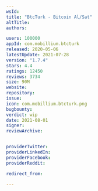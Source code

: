 ```yaml
---
wsId: 
title: "BtcTurk - Bitcoin Al/Sat"
altTitle: 
authors:

users: 100000
appId: com.mobillium.btcturk
released: 2020-05-06
latestUpdate: 2021-07-28
version: "1.7.4"
stars: 4.4
ratings: 12450
reviews: 3734
size: 90M
website: 
repository: 
issue: 
icon: com.mobillium.btcturk.png
bugbounty: 
verdict: wip
date: 2021-08-01
signer: 
reviewArchive:


providerTwitter: 
providerLinkedIn: 
providerFacebook: 
providerReddit: 

redirect_from:

---
```



